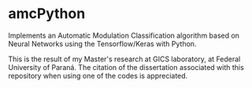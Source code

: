 # amcPython
Implements an Automatic Modulation Classification algorithm based on Neural Networks using the Tensorflow/Keras with Python.

This is the result of my Master's research at GICS laboratory, at Federal University of Paraná.
The citation of the dissertation associated with this repository when using one of the codes is appreciated.